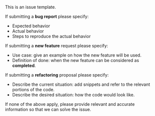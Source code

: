 This is an issue template. 

If submitting a **bug report** please specify:

- Expected behavior
- Actual behavior
- Steps to reproduce the actual behavior

If submitting a **new feature** request please specify:

- Use case: give an example on how the new feature will be used.
- Definition of done: when the new feature can be considered as **completed**.

If submitting a **refactoring** proposal please specify:

- Describe the current situation: add snippets and refer to the relevant portions of the code.
- Describe the desired situation: how the code would look like.

If none of the above apply, please provide relevant and accurate information so that we can solve the issue.
